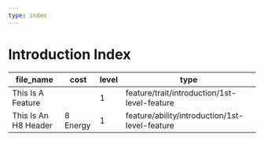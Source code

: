 ```yaml
---
type: index
---
```


# Introduction Index

| file_name            | cost     | level | type                                           |
| -------------------- | -------- | ----- | ---------------------------------------------- |
| This Is A Feature    |          | 1     | feature/trait/introduction/1st-level-feature   |
| This Is An H8 Header | 8 Energy | 1     | feature/ability/introduction/1st-level-feature |
